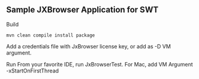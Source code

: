 ## Sample JXBrowser Application for SWT
Build
```
mvn clean compile install package
```

Add a credentials file with JxBrowser license key, or add as -D VM argument.

Run
From your favorite IDE, run JxBrowserTest. For Mac, add VM Argument -xStartOnFirstThread



